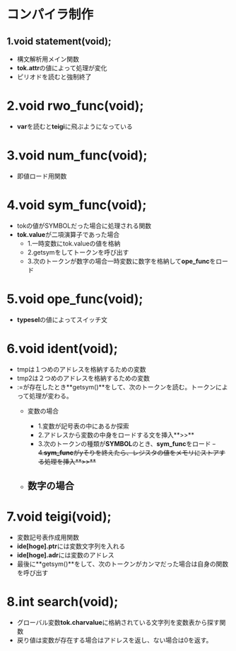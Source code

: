 # コンパイラ制作
## **1.void statement(void);**<br>
- 構文解析用メイン関数
- **tok.attr**の値によって処理が変化
- ピリオドを読むと強制終了

# **2.void rwo_func(void);**<br>
- **var**を読むと**teigi**に飛ぶようになっている

# **3.void num_func(void);**<br>
- 即値ロード用関数

# **4.void sym_func(void);**<br>
- tokの値がSYMBOLだった場合に処理される関数
- **tok.value**が二項演算子であった場合
  - 1.一時変数にtok.valueの値を格納
  - 2.getsymをしてトークンを呼び出す
  - 3.次のトークンが数字の場合一時変数に数字を格納して**ope_func**をロード

# **5.void ope_func(void);**<br>
- **typesel**の値によってスイッチ文

# **6.void ident(void);**<br>
- tmpは１つめのアドレスを格納するための変数
- tmp2は２つめのアドレスを格納するための変数
- :=が存在したとき**getsym()**をして、次のトークンを読む。トークンによって処理が変わる。
  - 変数の場合
    - 1.変数が記号表の中にあるか探索
    - 2.アドレスから変数の中身をロードする文を挿入**>>**
    - 3.次のトークンの種類が**SYMBOL**のとき、**sym_func**をロード
    ~~- 4.**sym_func**がyそりを終えたら、レジスタの値をメモリにストアする処理を挿入**>>**~~

  - 数字の場合
    -

# **7.void teigi(void);**<br>
- 変数記号表作成用関数
- **ide[hoge].ptr**には変数文字列を入れる
- **ide[hoge].adr**には変数のアドレス
- 最後に**getsym()**をして、次のトークンがカンマだった場合は自身の関数を呼び出す

# **8.int search(void);**
- グローバル変数**tok.charvalue**に格納されている文字列を変数表から探す関数
- 戻り値は変数が存在する場合はアドレスを返し、ない場合は0を返す。

